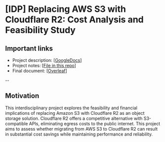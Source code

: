 # [IDP] Replacing AWS S3 with Cloudflare R2: Cost Analysis and Feasibility Study

## Important links

- Project description: [[GoogleDocs](https://docs.google.com/document/d/1j7r3w-ZQyOZsmdqYzyyUJghaHzooTu6h3ejlI9FZICs/edit?tab=t.0#heading=h.uzx2xxidnmp0)]
- Project notes: [[File in this repo](/notes/main-notes.md)]
- Final document: [[Overleaf](https://www.overleaf.com/read/hwsttkkzjnyb#c92dd1)]

--

## Motivation

This interdisciplinary project explores the feasibility and financial implications of replacing Amazon S3 with Cloudflare R2 as an object storage solution. Cloudflare R2 offers a competitive alternative with S3-compatible APIs, eliminating egress costs to the public internet. This project aims to assess whether migrating from AWS S3 to Cloudflare R2 can result in substantial cost savings while maintaining performance and reliability.

